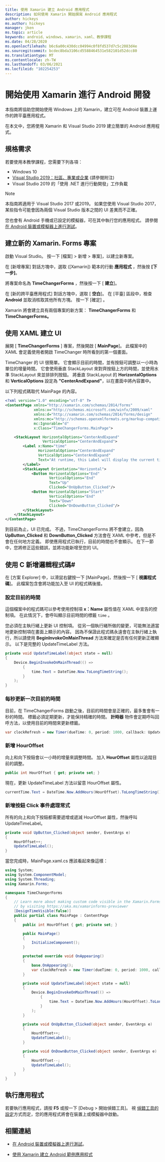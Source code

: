 ```yaml
---
title: 使用 Xamarin 建立 Android 應用程式
description: 如何使用 Xamarin 開始撰寫 Android 應用程式
author: hickeys
ms.author: hickeys
manager: jken
ms.topic: article
keywords: android、windows、xamarin、xaml、教學課程
ms.date: 04/28/2020
ms.openlocfilehash: b6c6a00c430dcc04994c0f8fd537d7c5c2083d4e
ms.sourcegitcommit: bcdec8bda3106cd5588464531e582101d52dcc80
ms.translationtype: MT
ms.contentlocale: zh-TW
ms.lasthandoff: 03/06/2021
ms.locfileid: "102254253"
---
```

# <a name="get-started-developing-for-android-using-xamarinforms"></a>開始使用 Xamarin 進行 Android 開發

本指南將協助您開始使用 Windows 上的 Xamarin，建立可在 Android 裝置上運作的跨平臺應用程式。

在本文中，您將使用 Xamarin 和 Visual Studio 2019 建立簡單的 Android 應用程式。

## <a name="requirements"></a>規格需求

若要使用本教學課程，您需要下列各項：

- Windows 10
- [Visual Studio 2019：社區、專業或企業](https://visualstudio.microsoft.com/downloads/) (請參閱附注) 
- Visual Studio 2019 的「使用 .NET 進行行動開發」工作負載

> [!NOTE]
> 本指南將適用于 Visual Studio 2017 或2019。 如果您使用 Visual Studio 2017，某些指令可能會因為兩個 Visual Studio 版本之間的 UI 差異而不正確。

您也會有 Android 手機或已設定的模擬器，可在其中執行您的應用程式。 請參閱 [在 Android 裝置或模擬器上進行測試](emulator.md)。

## <a name="create-a-new-xamarinforms-project"></a>建立新的 Xamarin. Forms 專案

啟動 Visual Studio。 按一下 [檔案] > 新增 > 專案]，以建立新專案。

在 [新增專案] 對話方塊中，選取 ([Xamarin]) 範本的行動 **應用程式** ，然後按 **[下一步]**。

將專案命名為 **TimeChangerForms** ，然後按一下 [ **建立**]。

在 [新的跨平臺應用程式] 對話方塊中，選取 [ **空白**]。 在 [平臺] 區段中，檢查 **Android** 並取消核取其他所有方塊。 按一下 [確定]  。

Xamarin 將會建立具有兩個專案的新方案： **TimeChangerForms** 和 **TimeChangerForms。**

## <a name="create-a-ui-with-xaml"></a>使用 XAML 建立 UI

展開 [ **TimeChangerForms** ] 專案，然後開啟 [ **MainPage**]。 此檔案中的 XAML 會定義使用者開啟 TimeChanger 時所看到的第一個畫面。

TimeChanger 的 UI 很簡單。 它會顯示目前的時間，並有按鈕可調整以一小時為單位的增量時間。 它會使用垂直 StackLayout 來對齊按鈕上方的時間，並使用水準 StackLayout 來並排排列按鈕。 將垂直 StackLayout 的 **HorizontalOptions** 和 **VerticalOptions** 設定為 **"CenterAndExpand"**，以在畫面中將內容置中。

以下列程式碼取代 MainPage 的內容。

```xml
<?xml version="1.0" encoding="utf-8" ?>
<ContentPage xmlns="http://xamarin.com/schemas/2014/forms"
             xmlns:x="http://schemas.microsoft.com/winfx/2009/xaml"
             xmlns:d="http://xamarin.com/schemas/2014/forms/design"
             xmlns:mc="http://schemas.openxmlformats.org/markup-compatibility/2006"
             mc:Ignorable="d"
             x:Class="TimeChangerForms.MainPage">

    <StackLayout HorizontalOptions="CenterAndExpand"
                 VerticalOptions="CenterAndExpand">
        <Label x:Name="time"
               HorizontalOptions="CenterAndExpand"
               VerticalOptions="CenterAndExpand"
               Text="At runtime, this Label will display the current time.">
        </Label>
        <StackLayout Orientation="Horizontal">
            <Button HorizontalOptions="End"
                    VerticalOptions="End"
                    Text="Up"
                    Clicked="OnUpButton_Clicked"/>
            <Button HorizontalOptions="Start"
                    VerticalOptions="End"
                    Text="Down"
                    Clicked="OnDownButton_Clicked"/>
        </StackLayout>
    </StackLayout>
</ContentPage>
```

到目前為止，UI 已完成。 不過，TimeChangerForms 將不會建立，因為 **UpButton_Clicked** 和 **DownButton_Clicked** 方法會在 XAML 中參考，但是不會在任何地方定義。 即使應用程式已執行，目前的時間也不會顯示。 在下一節中，您將修正這些錯誤，並將功能新增至您的 UI。

## <a name="add-logic-code-with-c"></a>使用 C 新增邏輯程式碼#

在 [方案 Explorer] 中，以滑鼠右鍵按一下 [MainPage]，然後按一下 [ **視圖程式碼**]。 此檔案包含會將功能加入至 UI 的程式碼後接。

### <a name="set-the-current-time"></a>設定目前的時間

這個檔案中的程式碼可以參考使用控制項 **x：Name** 屬性值在 XAML 中宣告的控制項。 在此情況下，會呼叫顯示目前時間的標籤 `time` 。

您必須在主執行緒上更新 UI 控制項。 從另一個執行緒所做的變更，可能無法適當地更新控制項在畫面上顯示的內容。 因為不保證此程式碼永遠會在主執行緒上執行，所以請使用 **BeginInvokeOnMainThread** 方法來確定是否有任何更新正確顯示。 以下是完整的 UpdateTimeLabel 方法。

```csharp
private void UpdateTimeLabel(object state = null)
{
    Device.BeginInvokeOnMainThread(() =>
        {
            time.Text = DateTime.Now.ToLongTimeString();
        }
    );
}
```

### <a name="update-the-current-time-once-every-second"></a>每秒更新一次目前的時間

目前，在 TimeChangerForms 啟動之後，目前的時間會是正確的，最多隻會有一秒的時間。 標籤必須定期更新，才能保持精確的時間。 **計時器** 物件會定期呼叫回呼方法，以使用目前的時間來更新標籤。

```csharp
var clockRefresh = new Timer(dueTime: 0, period: 1000, callback: UpdateTimeLabel, state: null);
```

### <a name="add-houroffset"></a>新增 HourOffset

向上和向下按鈕會以一小時的增量來調整時間。 加入 **HourOffset** 屬性以追蹤目前的調整。

```csharp
public int HourOffset { get; private set; }
```

現在，更新 UpdateTimeLabel 方法以留意 HourOffset 屬性。

```csharp
currentTime.Text = DateTime.Now.AddHours(HourOffset).ToLongTimeString();
```

### <a name="add-button-click-event-handlers"></a>新增按鈕 Click 事件處理常式

所有的向上和向下按鈕都需要遞增或遞減 HourOffset 屬性，然後呼叫 UpdateTimeLabel。

```csharp
private void UpButton_Clicked(object sender, EventArgs e)
{
    HourOffset++;
    UpdateTimeLabel();
}
```

當您完成時，MainPage.xaml.cs 應該看起來像這樣：

```csharp
using System;
using System.ComponentModel;
using System.Threading;
using Xamarin.Forms;

namespace TimeChangerForms
{
    // Learn more about making custom code visible in the Xamarin.Forms previewer
    // by visiting https://aka.ms/xamarinforms-previewer
    [DesignTimeVisible(false)]
    public partial class MainPage : ContentPage
    {
        public int HourOffset { get; private set; }

        public MainPage()
        {
            InitializeComponent();
        }

        protected override void OnAppearing()
        {
            base.OnAppearing();
            var clockRefresh = new Timer(dueTime: 0, period: 1000, callback: UpdateTimeLabel, state: null);
        }

        private void UpdateTimeLabel(object state = null)
        {
            Device.BeginInvokeOnMainThread(() =>
                {
                    time.Text = DateTime.Now.AddHours(HourOffset).ToLongTimeString();
                }
            );
        }

        private void OnUpButton_Clicked(object sender, EventArgs e)
        {
            HourOffset++;
            UpdateTimeLabel();
        }

        private void OnDownButton_Clicked(object sender, EventArgs e)
        {
            HourOffset--;
            UpdateTimeLabel();
        }
    }
}
```

## <a name="run-the-app"></a>執行應用程式

若要執行應用程式，請按 **F5** 或按一下 [Debug > 開始偵錯工具]。 視 [偵錯工具的設定](emulator.md)方式而定，您的應用程式將會在裝置上或模擬器中啟動。

## <a name="related-links"></a>相關連結

- [在 Android 裝置或模擬器上進行測試](emulator.md)。

- [使用 Xamarin 建立 Android 範例應用程式](xamarin-android.md)
